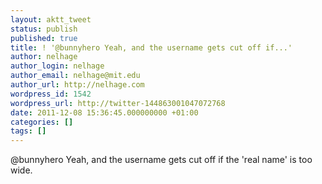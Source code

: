 ```yaml
---
layout: aktt_tweet
status: publish
published: true
title: ! '@bunnyhero Yeah, and the username gets cut off if...'
author: nelhage
author_login: nelhage
author_email: nelhage@mit.edu
author_url: http://nelhage.com
wordpress_id: 1542
wordpress_url: http://twitter-144863001047072768
date: 2011-12-08 15:36:45.000000000 +01:00
categories: []
tags: []
---
```

@bunnyhero Yeah, and the username gets cut off if the 'real name' is too wide.
